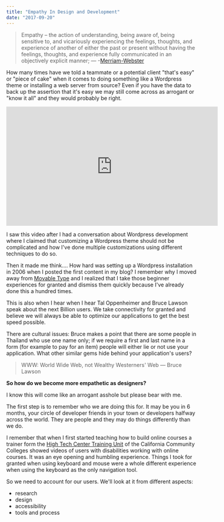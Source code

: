 ```yaml
---
title: "Empathy In Design and Development"
date: "2017-09-20"
---
```


> Empathy – the action of understanding, being aware of, being sensitive to, and vicariously experiencing the feelings, thoughts, and experience of another of either the past or present without having the feelings, thoughts, and experience fully communicated in an objectively explicit manner; — -[Merriam-Webster](https://www.merriam-webster.com/dictionary/empathy)

How many times have we told a teammate or a potential client "that's easy" or "piece of cake" when it comes to doing something like a Wordpress theme or installing a web server from source? Even if you have the data to back up the assertion that it's easy we may still come across as arrogant or "know it all" and they would probably be right.

<iframe width="560" height="315" src="https://www.youtube.com/embed/e0ZObAsDOBg" frameborder="0" allowfullscreen></iframe>

I saw this video after I had a conversation about Wordpress development where I claimed that customizing a Wordpress theme should not be complicated and how I've done multiple customizations using different techniques to do so.

Then it made me think.... How hard was setting up a Wordpress installation in 2006 when I posted the first content in my blog? I remember why I moved away from [Movable Type](https://www.movabletype.com/) and I realized that I take those beginner experiences for granted and dismiss them quickly because I've already done this a hundred times.

This is also when I hear when I hear Tal Oppenheimer and Bruce Lawson speak about the next Billion users. We take connectivity for granted and believe we will always be able to optimize our applications to get the best speed possible.

There are cultural issues: Bruce makes a point that there are some people in Thailand who use one name only; if we require a first and last name in a form (for example to pay for an item) people will either lie or not use your application. What other similar gems hide behind your application's users?

> WWW: World Wide Web, not Wealthy Westerners' Web — Bruce Lawson

**So how do we become more empathetic as designers?**

I know this will come like an arrogant asshole but please bear with me.

The first step is to remember who we are doing this for. It may be you in 6 months, your circle of developer friends in your town or developers halfway across the world. They are people and they may do things differently than we do.

I remember that when I first started teaching how to build online courses a trainer form the [High Tech Center Training Unit](http://htctu.net/) of the California Community Colleges showed videos of users with disabilities working with online courses. It was an eye opening and humbling experience. Things I took for granted when using keyboard and mouse were a whole different experience when using the keyboard as the only navigation tool.

So we need to account for our users. We'll look at it from different aspects:

- research
- design
- accessibility
- tools and process
